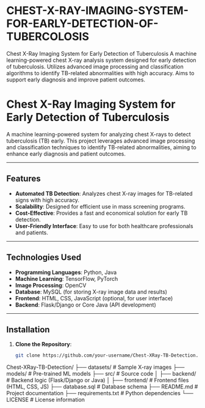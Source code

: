# CHEST-X-RAY-IMAGING-SYSTEM-FOR-EARLY-DETECTION-OF-TUBERCOLOSIS
Chest X-Ray Imaging System for Early Detection of Tuberculosis A machine learning-powered chest X-ray analysis system designed for early detection of tuberculosis. Utilizes advanced image processing and classification algorithms to identify TB-related abnormalities with high accuracy. Aims to support early diagnosis and improve patient outcomes.
# Chest X-Ray Imaging System for Early Detection of Tuberculosis

A machine learning-powered system for analyzing chest X-rays to detect tuberculosis (TB) early. This project leverages advanced image processing and classification techniques to identify TB-related abnormalities, aiming to enhance early diagnosis and patient outcomes.

---

## Features

- **Automated TB Detection**: Analyzes chest X-ray images for TB-related signs with high accuracy.
- **Scalability**: Designed for efficient use in mass screening programs.
- **Cost-Effective**: Provides a fast and economical solution for early TB detection.
- **User-Friendly Interface**: Easy to use for both healthcare professionals and patients.

---

## Technologies Used

- **Programming Languages**: Python, Java
- **Machine Learning**: TensorFlow, PyTorch
- **Image Processing**: OpenCV
- **Database**: MySQL (for storing X-ray image data and results)
- **Frontend**: HTML, CSS, JavaScript (optional, for user interface)
- **Backend**: Flask/Django or Core Java (API development)

---

## Installation

1. **Clone the Repository**:
   ```bash
   git clone https://github.com/your-username/Chest-XRay-TB-Detection.git

Chest-XRay-TB-Detection/
├── datasets/          # Sample X-ray images
├── models/            # Pre-trained ML models
├── src/               # Source code
│   ├── backend/       # Backend logic (Flask/Django or Java)
│   ├── frontend/      # Frontend files (HTML, CSS, JS)
├── database.sql       # Database schema
├── README.md          # Project documentation
├── requirements.txt   # Python dependencies
└── LICENSE            # License information


